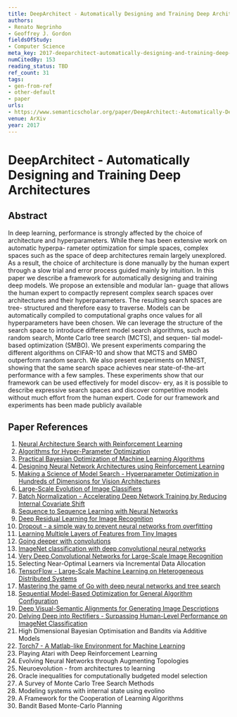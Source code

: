 ```yaml
---
title: DeepArchitect - Automatically Designing and Training Deep Architectures
authors:
- Renato Negrinho
- Geoffrey J. Gordon
fieldsOfStudy:
- Computer Science
meta_key: 2017-deeparchitect-automatically-designing-and-training-deep-architectures
numCitedBy: 153
reading_status: TBD
ref_count: 31
tags:
- gen-from-ref
- other-default
- paper
urls:
- https://www.semanticscholar.org/paper/DeepArchitect:-Automatically-Designing-and-Training-Negrinho-Gordon/71a80e7342e56f33fd120246e907151a0cf1b4d0?sort=total-citations
venue: ArXiv
year: 2017
---
```


# DeepArchitect - Automatically Designing and Training Deep Architectures

## Abstract

In deep learning, performance is strongly affected by the choice of architecture and hyperparameters. While there has been extensive work on automatic hyperpa- rameter optimization for simple spaces, complex spaces such as the space of deep architectures remain largely unexplored. As a result, the choice of architecture is done manually by the human expert through a slow trial and error process guided mainly by intuition. In this paper we describe a framework for automatically designing and training deep models. We propose an extensible and modular lan- guage that allows the human expert to compactly represent complex search spaces over architectures and their hyperparameters. The resulting search spaces are tree- structured and therefore easy to traverse. Models can be automatically compiled to computational graphs once values for all hyperparameters have been chosen. We can leverage the structure of the search space to introduce different model search algorithms, such as random search, Monte Carlo tree search (MCTS), and sequen- tial model-based optimization (SMBO). We present experiments comparing the different algorithms on CIFAR-10 and show that MCTS and SMBO outperform random search. We also present experiments on MNIST, showing that the same search space achieves near state-of-the-art performance with a few samples. These experiments show that our framework can be used effectively for model discov- ery, as it is possible to describe expressive search spaces and discover competitive models without much effort from the human expert. Code for our framework and experiments has been made publicly available

## Paper References

1. [Neural Architecture Search with Reinforcement Learning](2017-neural-architecture-search-with-reinforcement-learning.md)
2. [Algorithms for Hyper-Parameter Optimization](2011-algorithms-for-hyper-parameter-optimization.md)
3. [Practical Bayesian Optimization of Machine Learning Algorithms](2012-practical-bayesian-optimization-of-machine-learning-algorithms.md)
4. [Designing Neural Network Architectures using Reinforcement Learning](2017-designing-neural-network-architectures-using-reinforcement-learning.md)
5. [Making a Science of Model Search - Hyperparameter Optimization in Hundreds of Dimensions for Vision Architectures](2013-making-a-science-of-model-search-hyperparameter-optimization-in-hundreds-of-dimensions-for-vision-architectures.md)
6. [Large-Scale Evolution of Image Classifiers](2017-large-scale-evolution-of-image-classifiers.md)
7. [Batch Normalization - Accelerating Deep Network Training by Reducing Internal Covariate Shift](2015-batch-normalization-accelerating-deep-network-training-by-reducing-internal-covariate-shift.md)
8. [Sequence to Sequence Learning with Neural Networks](2014-sequence-to-sequence-learning-with-neural-networks.md)
9. [Deep Residual Learning for Image Recognition](2016-deep-residual-learning-for-image-recognition.md)
10. [Dropout - a simple way to prevent neural networks from overfitting](2014-dropout-a-simple-way-to-prevent-neural-networks-from-overfitting.md)
11. [Learning Multiple Layers of Features from Tiny Images](2009-learning-multiple-layers-of-features-from-tiny-images.md)
12. [Going deeper with convolutions](2015-going-deeper-with-convolutions.md)
13. [ImageNet classification with deep convolutional neural networks](2012-imagenet-classification-with-deep-convolutional-neural-networks.md)
14. [Very Deep Convolutional Networks for Large-Scale Image Recognition](2015-very-deep-convolutional-networks-for-large-scale-image-recognition.md)
15. Selecting Near-Optimal Learners via Incremental Data Allocation
16. [TensorFlow - Large-Scale Machine Learning on Heterogeneous Distributed Systems](2016-tensorflow-large-scale-machine-learning-on-heterogeneous-distributed-systems.md)
17. [Mastering the game of Go with deep neural networks and tree search](2016-mastering-the-game-of-go-with-deep-neural-networks-and-tree-search.md)
18. [Sequential Model-Based Optimization for General Algorithm Configuration](2011-sequential-model-based-optimization-for-general-algorithm-configuration.md)
19. [Deep Visual-Semantic Alignments for Generating Image Descriptions](2017-deep-visual-semantic-alignments-for-generating-image-descriptions.md)
20. [Delving Deep into Rectifiers - Surpassing Human-Level Performance on ImageNet Classification](2015-delving-deep-into-rectifiers-surpassing-human-level-performance-on-imagenet-classification.md)
21. High Dimensional Bayesian Optimisation and Bandits via Additive Models
22. [Torch7 - A Matlab-like Environment for Machine Learning](2011-torch7-a-matlab-like-environment-for-machine-learning.md)
23. Playing Atari with Deep Reinforcement Learning
24. Evolving Neural Networks through Augmenting Topologies
25. Neuroevolution - from architectures to learning
26. Oracle inequalities for computationally budgeted model selection
27. A Survey of Monte Carlo Tree Search Methods
28. Modeling systems with internal state using evolino
29. A Framework for the Cooperation of Learning Algorithms
30. Bandit Based Monte-Carlo Planning
